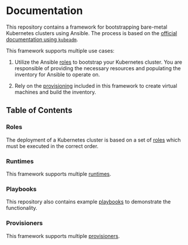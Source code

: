 # Documentation

This repository contains a framework for bootstrapping bare-metal Kubernetes clusters using Ansible. The process is based on the [official documentation using `kubeadm`](https://kubernetes.io/docs/setup/independent/high-availability/#stacked-control-plane-and-etcd-nodes).

This framework supports multiple use cases:

1. Utilize the Ansible [roles](roles.md) to bootstrap your Kubernetes cluster. You are responsible of providing the necessary resources and populating the inventory for Ansible to operate on.

1. Rely on the [provisioning](provisioners.md) included in this framework to create virtual machines and build the inventory.

## Table of Contents

### Roles

The deployment of a Kubernetes cluster is based on a set of [roles](roles.md) which must be executed in the correct order.

### Runtimes

This framework supports multiple [runtimes](runtimes.md).

### Playbooks

This repository also contains example [playbooks](playbooks.md) to demonstrate the functionality.

### Provisioners

This framework supports multiple [provisioners](provisioners.md).
